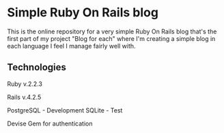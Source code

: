 # Simple Ruby On Rails blog

This is the online repository for a very simple Ruby On Rails 
blog that's the first part of my project "Blog for each"
where I'm creating a simple blog in each language I feel I
manage fairly well with.


## Technologies

Ruby v.2.2.3

Rails v.4.2.5

PostgreSQL 	- Development
SQLite		- Test

Devise Gem for authentication